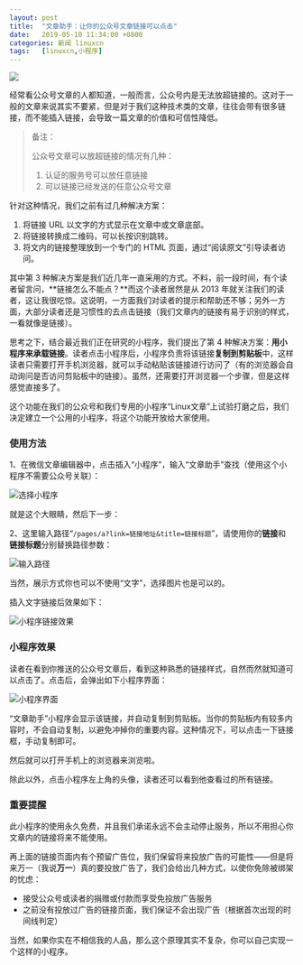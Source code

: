 ```yaml
---
layout: post
title:	"文章助手：让你的公众号文章链接可以点击"
date:	2019-05-10 11:34:00 +0800 
categories:	新闻 linuxcn 
tags:	[linuxcn,小程序]
---
```



![](/Asserts/Images//attachment/album/201905/10/113354bbjgnubwurruj4eu.jpg)


经常看公众号文章的人都知道，一般而言，公众号内是无法放超链接的。这对于一般的文章来说其实不要紧，但是对于我们这种技术类的文章，往往会带有很多链接，而不能插入链接，会导致一篇文章的价值和可信性降低。



> 
> 备注：
> 
> 
> 公众号文章可以放超链接的情况有几种：
> 
> 
> 1. 认证的服务号可以放任意链接
> 2. 可以链接已经发送的任意公众号文章
> 
> 
> 


针对这种情况，我们之前有过几种解决方案：


1. 将链接 URL 以文字的方式显示在文章中或文章底部。
2. 将链接转换成二维码，可以长按识别跳转。
3. 将文内的链接整理放到一个专门的 HTML 页面，通过“阅读原文”引导读者访问。


其中第 3 种解决方案是我们近几年一直采用的方式。不料，前一段时间，有个读者留言问，**链接怎么不能点？**而这个读者居然是从 2013 年就关注我们的读者，这让我很吃惊。这说明，一方面我们对读者的提示和帮助还不够；另外一方面，大部分读者还是习惯性的去点击链接（我们文章内的链接有易于识别的样式，一看就像是链接）。


思考之下，结合最近我们正在研究的小程序，我们提出了第 4 种解决方案：**用小程序来承载链接**。读者点击小程序后，小程序负责将该链接**复制到剪贴板**中，这样读者只需要打开手机浏览器，就可以手动粘贴该链接进行访问了（有的浏览器会自动询问是否访问剪贴板中的链接）。虽然，还需要打开浏览器一个步骤，但是这样感觉直接多了。


这个功能在我们的公众号和我们专用的小程序“Linux文章”上试验打磨之后，我们决定建立一个公用的小程序，将这个功能开放给大家使用。


### 使用方法


1、在微信文章编辑器中，点击插入“小程序”，输入“文章助手”查找（使用这个小程序不需要公众号关联）：


![选择小程序](/Asserts/Images//attachment/album/201905/10/105251ablfjemibbeegibf.jpg)


就是这个大眼睛，然后下一步：


2、这里输入路径“`/pages/a?link=链接地址&title=链接标题`”，请使用你的**链接**和**链接标题**分别替换路径参数：


![输入路径](/Asserts/Images//attachment/album/201905/10/105449s9kdkj9k5i8x28dj.jpg)


当然，展示方式你也可以不使用“文字”，选择图片也是可以的。


插入文字链接后效果如下：


![小程序链接效果](/Asserts/Images//attachment/album/201905/10/105814umyhj67jfxdy1jxw.jpg)


### 小程序效果


读者在看到你推送的公众号文章后，看到这种熟悉的链接样式，自然而然就知道可以点击了。点击后，会弹出如下小程序界面：


![小程序界面](/Asserts/Images//attachment/album/201905/10/110157fz00xxs22p5ip2p5.jpg)


“文章助手”小程序会显示该链接，并自动复制到剪贴板。当你的剪贴板内有较多内容时，不会自动复制，以避免冲掉你的重要内容。这种情况下，可以点击一下链接框，手动复制即可。


然后就可以打开手机上的浏览器来浏览啦。


除此以外，点击小程序左上角的头像，读者还可以看到他查看过的所有链接。


### 重要提醒


此小程序的使用永久免费，并且我们承诺永远不会主动停止服务，所以不用担心你文章内的链接将来不能使用。


再上面的链接页面内有个预留广告位，我们保留将来投放广告的可能性——但是将来万一（我说**万一**）真的要投放广告了，我们会给出几种方式，以使你免除被绑架的忧虑：


* 接受公众号或读者的捐赠或付款而享受免投放广告服务
* 之前没有投放过广告的链接页面，我们保证不会出现广告（根据首次出现的时间线判定）


当然，如果你实在不相信我的人品，那么这个原理其实不复杂，你可以自己实现一个这样的小程序。


###
